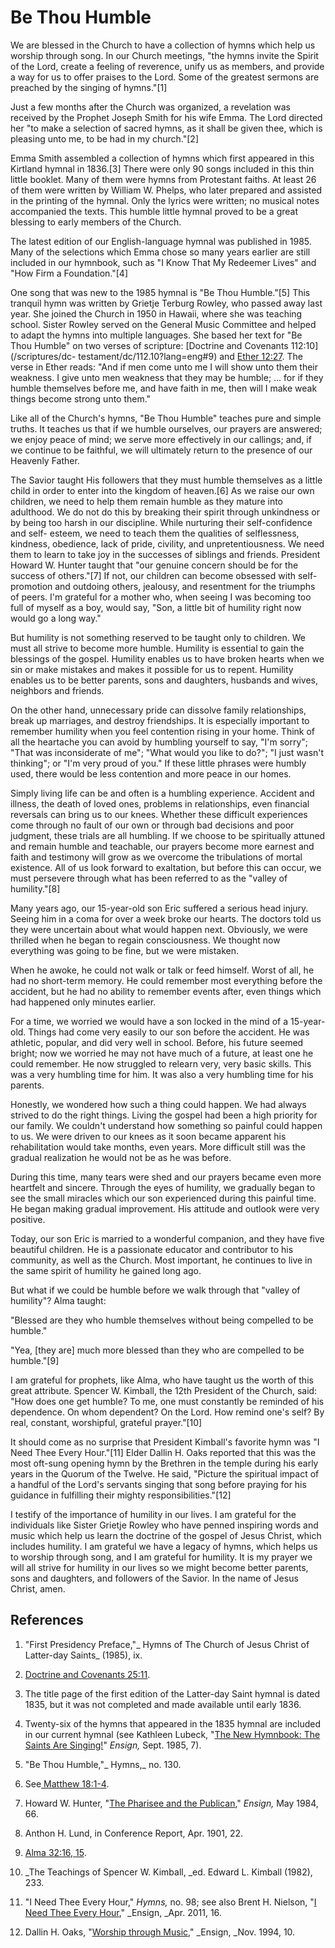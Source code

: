 # Be Thou Humble

We are blessed in the Church to have a collection of hymns which help us
worship through song. In our Church meetings, "the hymns invite the Spirit of
the Lord, create a feeling of reverence, unify us as members, and provide a
way for us to offer praises to the Lord. Some of the greatest sermons are
preached by the singing of hymns."[1]

Just a few months after the Church was organized, a revelation was received by
the Prophet Joseph Smith for his wife Emma. The Lord directed her "to make a
selection of sacred hymns, as it shall be given thee, which is pleasing unto
me, to be had in my church."[2]

Emma Smith assembled a collection of hymns which first appeared in this
Kirtland hymnal in 1836.[3] There were only 90 songs included in this thin
little booklet. Many of them were hymns from Protestant faiths. At least 26 of
them were written by William W. Phelps, who later prepared and assisted in the
printing of the hymnal. Only the lyrics were written; no musical notes
accompanied the texts. This humble little hymnal proved to be a great blessing
to early members of the Church.

The latest edition of our English-language hymnal was published in 1985. Many
of the selections which Emma chose so many years earlier are still included in
our hymnbook, such as "I Know That My Redeemer Lives" and "How Firm a
Foundation."[4]

One song that was new to the 1985 hymnal is "Be Thou Humble."[5] This tranquil
hymn was written by Grietje Terburg Rowley, who passed away last year. She
joined the Church in 1950 in Hawaii, where she was teaching school. Sister
Rowley served on the General Music Committee and helped to adapt the hymns
into multiple languages. She based her text for "Be Thou Humble" on two verses
of scripture: [Doctrine and Covenants 112:10](/scriptures/dc-
testament/dc/112.10?lang=eng#9) and [Ether
12:27](/scriptures/bofm/ether/12.27?lang=eng#26). The verse in Ether reads:
"And if men come unto me I will show unto them their weakness. I give unto men
weakness that they may be humble; ... for if they humble themselves before me,
and have faith in me, then will I make weak things become strong unto them."

Like all of the Church's hymns, "Be Thou Humble" teaches pure and simple
truths. It teaches us that if we humble ourselves, our prayers are answered;
we enjoy peace of mind; we serve more effectively in our callings; and, if we
continue to be faithful, we will ultimately return to the presence of our
Heavenly Father.

The Savior taught His followers that they must humble themselves as a little
child in order to enter into the kingdom of heaven.[6] As we raise our own
children, we need to help them remain humble as they mature into adulthood. We
do not do this by breaking their spirit through unkindness or by being too
harsh in our discipline. While nurturing their self-confidence and self-
esteem, we need to teach them the qualities of selflessness, kindness,
obedience, lack of pride, civility, and unpretentiousness. We need them to
learn to take joy in the successes of siblings and friends. President Howard
W. Hunter taught that "our genuine concern should be for the success of
others."[7] If not, our children can become obsessed with self-promotion and
outdoing others, jealousy, and resentment for the triumphs of peers. I'm
grateful for a mother who, when seeing I was becoming too full of myself as a
boy, would say, "Son, a little bit of humility right now would go a long way."

But humility is not something reserved to be taught only to children. We must
all strive to become more humble. Humility is essential to gain the blessings
of the gospel. Humility enables us to have broken hearts when we sin or make
mistakes and makes it possible for us to repent. Humility enables us to be
better parents, sons and daughters, husbands and wives, neighbors and friends.

On the other hand, unnecessary pride can dissolve family relationships, break
up marriages, and destroy friendships. It is especially important to remember
humility when you feel contention rising in your home. Think of all the
heartache you can avoid by humbling yourself to say, "I'm sorry"; "That was
inconsiderate of me"; "What would you like to do?"; "I just wasn't thinking";
or "I'm very proud of you." If these little phrases were humbly used, there
would be less contention and more peace in our homes.

Simply living life can be and often is a humbling experience. Accident and
illness, the death of loved ones, problems in relationships, even financial
reversals can bring us to our knees. Whether these difficult experiences come
through no fault of our own or through bad decisions and poor judgment, these
trials are all humbling. If we choose to be spiritually attuned and remain
humble and teachable, our prayers become more earnest and faith and testimony
will grow as we overcome the tribulations of mortal existence. All of us look
forward to exaltation, but before this can occur, we must persevere through
what has been referred to as the "valley of humility."[8]

Many years ago, our 15-year-old son Eric suffered a serious head injury.
Seeing him in a coma for over a week broke our hearts. The doctors told us
they were uncertain about what would happen next. Obviously, we were thrilled
when he began to regain consciousness. We thought now everything was going to
be fine, but we were mistaken.

When he awoke, he could not walk or talk or feed himself. Worst of all, he had
no short-term memory. He could remember most everything before the accident,
but he had no ability to remember events after, even things which had happened
only minutes earlier.

For a time, we worried we would have a son locked in the mind of a 15-year-
old. Things had come very easily to our son before the accident. He was
athletic, popular, and did very well in school. Before, his future seemed
bright; now we worried he may not have much of a future, at least one he could
remember. He now struggled to relearn very, very basic skills. This was a very
humbling time for him. It was also a very humbling time for his parents.

Honestly, we wondered how such a thing could happen. We had always strived to
do the right things. Living the gospel had been a high priority for our
family. We couldn't understand how something so painful could happen to us. We
were driven to our knees as it soon became apparent his rehabilitation would
take months, even years. More difficult still was the gradual realization he
would not be as he was before.

During this time, many tears were shed and our prayers became even more
heartfelt and sincere. Through the eyes of humility, we gradually began to see
the small miracles which our son experienced during this painful time. He
began making gradual improvement. His attitude and outlook were very positive.

Today, our son Eric is married to a wonderful companion, and they have five
beautiful children. He is a passionate educator and contributor to his
community, as well as the Church. Most important, he continues to live in the
same spirit of humility he gained long ago.

But what if we could be humble before we walk through that "valley of
humility"? Alma taught:

"Blessed are they who humble themselves without being compelled to be humble."

"Yea, [they are] much more blessed than they who are compelled to be
humble."[9]

I am grateful for prophets, like Alma, who have taught us the worth of this
great attribute. Spencer W. Kimball, the 12th President of the Church, said:
"How does one get humble? To me, one must constantly be reminded of his
dependence. On whom dependent? On the Lord. How remind one's self? By real,
constant, worshipful, grateful prayer."[10]

It should come as no surprise that President Kimball's favorite hymn was "I
Need Thee Every Hour."[11] Elder Dallin H. Oaks reported that this was the
most oft-sung opening hymn by the Brethren in the temple during his early
years in the Quorum of the Twelve. He said, "Picture the spiritual impact of a
handful of the Lord's servants singing that song before praying for his
guidance in fulfilling their mighty responsibilities."[12]

I testify of the importance of humility in our lives. I am grateful for the
individuals like Sister Grietje Rowley who have penned inspiring words and
music which help us learn the doctrine of the gospel of Jesus Christ, which
includes humility. I am grateful we have a legacy of hymns, which helps us to
worship through song, and I am grateful for humility. It is my prayer we will
all strive for humility in our lives so we might become better parents, sons
and daughters, and followers of the Savior. In the name of Jesus Christ, amen.

## References

  1. "First Presidency Preface,"_ Hymns of The Church of Jesus Christ of Latter-day Saints_ (1985), ix.

  2. [Doctrine and Covenants 25:11](https://www.lds.org/scriptures/dc-testament/dc/25.11?lang=eng#10).

  3. The title page of the first edition of the Latter-day Saint hymnal is dated 1835, but it was not completed and made available until early 1836.

  4. Twenty-six of the hymns that appeared in the 1835 hymnal are included in our current hymnal (see Kathleen Lubeck, "[The New Hymnbook: The Saints Are Singing!](https://www.lds.org/ensign/1985/09/the-new-hymnbook-the-saints-are-singing?lang=eng)" _Ensign,_ Sept. 1985, 7).

  5. "Be Thou Humble,"_ Hymns,_ no. 130.

  6. See[ Matthew 18:1-4](https://www.lds.org/scriptures/nt/matt/18.1-4?lang=eng#0).

  7. Howard W. Hunter, "[The Pharisee and the Publican](https://www.lds.org/general-conference/1984/04/the-pharisee-and-the-publican?lang=eng)," _Ensign,_ May 1984, 66.

  8. Anthon H. Lund, in Conference Report, Apr. 1901, 22.

  9. [Alma 32:16, 15](https://www.lds.org/scriptures/bofm/alma/32.15,16?lang=eng#14).

  10. _The Teachings of Spencer W. Kimball, _ed. Edward L. Kimball (1982), 233.

  11. "I Need Thee Every Hour," _Hymns,_ no. 98; see also Brent H. Nielson, "[I Need Thee Every Hour](https://www.lds.org/ensign/2011/04/i-need-thee-every-hour?lang=eng)," _Ensign, _Apr. 2011, 16.

  12. Dallin H. Oaks, "[Worship through Music](https://www.lds.org/general-conference/1994/10/worship-through-music?lang=eng)," _Ensign, _Nov. 1994, 10.

